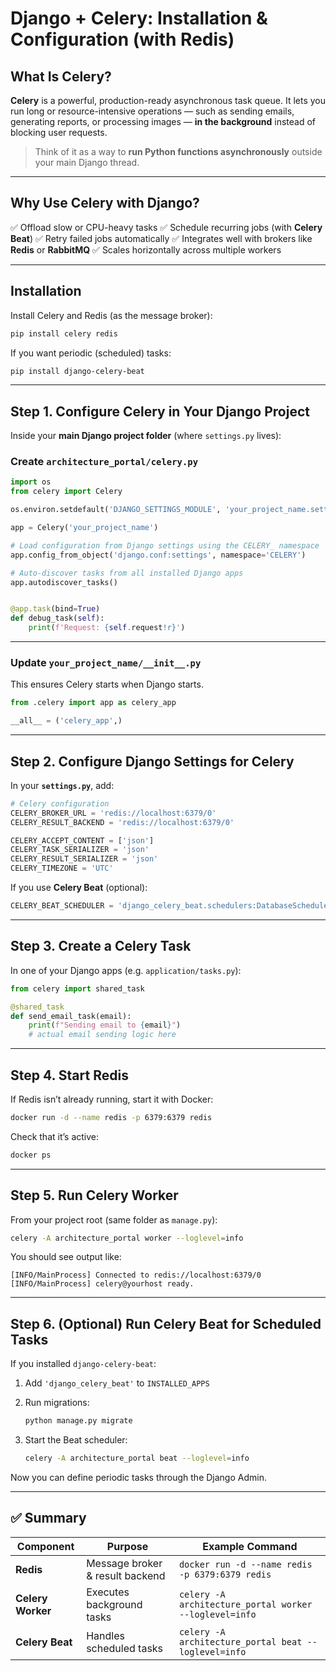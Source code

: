# Django + Celery: Installation & Configuration (with Redis)

## What Is Celery?

**Celery** is a powerful, production-ready asynchronous task queue.
It lets you run long or resource-intensive operations — such as sending emails, generating reports, or processing images — **in the background** instead of blocking user requests.

> Think of it as a way to **run Python functions asynchronously** outside your main Django thread.

---

## Why Use Celery with Django?

✅ Offload slow or CPU-heavy tasks
✅ Schedule recurring jobs (with **Celery Beat**)
✅ Retry failed jobs automatically
✅ Integrates well with brokers like **Redis** or **RabbitMQ**
✅ Scales horizontally across multiple workers

---

## Installation

Install Celery and Redis (as the message broker):

```bash
pip install celery redis
```

If you want periodic (scheduled) tasks:

```bash
pip install django-celery-beat
```

---

## Step 1. Configure Celery in Your Django Project

Inside your **main Django project folder** (where `settings.py` lives):

### Create `architecture_portal/celery.py`

```python
import os
from celery import Celery

os.environ.setdefault('DJANGO_SETTINGS_MODULE', 'your_project_name.settings')

app = Celery('your_project_name')

# Load configuration from Django settings using the CELERY_ namespace
app.config_from_object('django.conf:settings', namespace='CELERY')

# Auto-discover tasks from all installed Django apps
app.autodiscover_tasks()


@app.task(bind=True)
def debug_task(self):
    print(f'Request: {self.request!r}')
```

---

### Update `your_project_name/__init__.py`

This ensures Celery starts when Django starts.

```python
from .celery import app as celery_app

__all__ = ('celery_app',)
```

---

## Step 2. Configure Django Settings for Celery

In your **`settings.py`**, add:

```python
# Celery configuration
CELERY_BROKER_URL = 'redis://localhost:6379/0'
CELERY_RESULT_BACKEND = 'redis://localhost:6379/0'

CELERY_ACCEPT_CONTENT = ['json']
CELERY_TASK_SERIALIZER = 'json'
CELERY_RESULT_SERIALIZER = 'json'
CELERY_TIMEZONE = 'UTC'
```

If you use **Celery Beat** (optional):

```python
CELERY_BEAT_SCHEDULER = 'django_celery_beat.schedulers:DatabaseScheduler'
```

---

## Step 3. Create a Celery Task

In one of your Django apps (e.g. `application/tasks.py`):

```python
from celery import shared_task

@shared_task
def send_email_task(email):
    print(f"Sending email to {email}")
    # actual email sending logic here
```

---

## Step 4. Start Redis

If Redis isn’t already running, start it with Docker:

```bash
docker run -d --name redis -p 6379:6379 redis
```

Check that it’s active:

```bash
docker ps
```

---

## Step 5. Run Celery Worker

From your project root (same folder as `manage.py`):

```bash
celery -A architecture_portal worker --loglevel=info
```

You should see output like:

```
[INFO/MainProcess] Connected to redis://localhost:6379/0
[INFO/MainProcess] celery@yourhost ready.
```

---

## Step 6. (Optional) Run Celery Beat for Scheduled Tasks

If you installed `django-celery-beat`:

1. Add `'django_celery_beat'` to `INSTALLED_APPS`
2. Run migrations:

   ```bash
   python manage.py migrate
   ```
3. Start the Beat scheduler:

   ```bash
   celery -A architecture_portal beat --loglevel=info
   ```

Now you can define periodic tasks through the Django Admin.

---

## ✅ Summary

| Component         | Purpose                         | Example Command                                        |
| ----------------- | ------------------------------- | ------------------------------------------------------ |
| **Redis**         | Message broker & result backend | `docker run -d --name redis -p 6379:6379 redis`        |
| **Celery Worker** | Executes background tasks       | `celery -A architecture_portal worker --loglevel=info` |
| **Celery Beat**   | Handles scheduled tasks         | `celery -A architecture_portal beat --loglevel=info`   |

